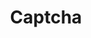 ---
layout: pattern.njk
tags: 
    - legacy_en
    - legacy_components_en
    - page
key: captcha-legacy_en
title: Captcha
parent: components-legacy_en
image: legacy/overview/captcha.webp
keywords: 
order: 50
---